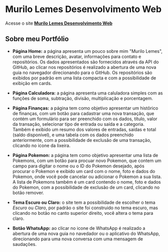 # Murilo Lemes Desenvolvimento Web
  Acesse o site [**Murilo Lemes Desenvolvimento Web**](https://mldesenvolvimentoweb.netlify.app/)

## Sobre meu Portfólio
  * **Página Home:** a página apresenta um pouco sobre mim "Murilo Lemes", com uma breve descrição, avatar, informações para contato e repositórios. Os dados apresentados são fornecidos através da API do GitHub, ao clicar nos repositórios é realizado a abertura de uma nova guia no navegador direcionando para o GitHub. Os repositórios são exibidos por padrão em uma lista compacta e com a possibilidade de exibição em cards.

  * **Página Calculadora:** a página apresenta uma caluladora simples com as funções de soma, subtração, divisão, multiplicação e porcentagem.

  * **Página Finanças:** a página tem como objetivo apresentar um histôrico de finanças, com um botão para cadastrar uma nova transação, que contém um formulário para ser preenchido com os dados, título, valor da transação, selecionar tipo de entrada ou saída e a categoria. Também é exibido um resumo dos valores de entradas, saídas e total (saldo disponível), e uma tabela com os dados preenchido anteriormente, com a possibilidade de exclusão de uma transação, clicando no icone da lixeira.

  * **Página Pokemon:** a página tem como objetivo apresentar uma lista de Pokemons, com um botão para procuar novo Pokemon, que contem um campo para digitar o nome ou o ID do Pokemon desejado, após procurar o Pokemon e exibido um card com o nome, foto e dados do Pokemon, onde você pode cancelar ou adicionar o Pokemon a sua lista. A lista de Pokemons também é um card contendo o nome, foto e dados do Pokemon, com a possibilidade de exclusão de um card, clicando no botão remover.

  * **Tema Escuro ou Claro:** o site tem a possibilidade de escolher o tema _Escuro_ ou _Claro_, por padrão o site foi construido no tema escuro, mas clicando no botão no canto superior direito, você altera o tema para claro.

  * **Botão WhatsApp:** ao clicar no icone de WhatsApp é realizado a abertura de uma nova guia no navedador ou o aplicativo do WhatsApp, direcionando para uma nova conversa com uma mensagem de saudações.
